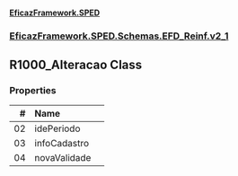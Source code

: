 #### [EficazFramework.SPED](EficazFrameworkSPED.md 'EficazFramework SPED')
### [EficazFramework.SPED.Schemas.EFD_Reinf.v2_1](EficazFramework.SPED.Schemas.EFD_Reinf.v2_1.md 'EficazFramework.SPED.Schemas.EFD_Reinf.v2_1')

## R1000_Alteracao Class
### Properties

| # | Name | |
| ---: | :--- | :--- |
| 02 | idePeriodo |  |
| 03 | infoCadastro |  |
| 04 | novaValidade |  |
